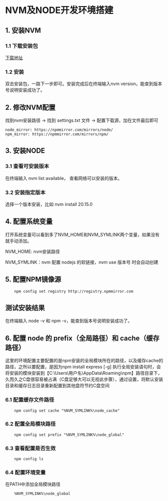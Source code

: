 # NVM及NODE开发环境搭建

## 1. 安装NVM

### 1.1 下载安装包

[下载地址](https://github.com/coreybutler/nvm-windows/releases)

### 1.2 安装

双击安装包，一路下一步即可。安装完成后在终端输入nvm version，能查到版本号说明安装成功了。

## 2. 修改NVM配置

找到nvm安装路径 -> 找到 settings.txt 文件 -> 配置下载源，加在文件最后即可

```shell
node_mirror: https://npmmirror.com/mirrors/node/
npm_mirror: https://npmmirror.com/mirrors/npm/
```

## 3. 安装NODE

### 3.1 查看可安装版本

在终端输入 nvm list available， 查看网络可以安装的版本。

### 3.2 安装指定版本

选择一个版本安装，比如 nvm install 20.15.0

## 4. 配置系统变量

打开系统变量可以看到多了NVM_HOME和NVM_SYMLINK两个变量，如果没有就手动添加。

NVM_HOME: nvm安装路径

NVM_SYMLINK：nvm 配置 nodejs 的软链接，nvm use 版本号 时会自动创建

## 5. 配置NPM镜像源

```shell
    npm config set registry http://registry.npmmirror.com
```

## 测试安装结果

在终端输入 node -v 和 npm -v，能查到版本号说明安装成功了。

## 6. 配置 node 的 prefix（全局路径）和 cache（缓存路径）

这里的环境配置主要配置的是npm安装的全局模块所在的路径，以及缓存cache的路径，之所以要配置，是因为npm install express [-g] 执行全局安装语句时，会将安装的模块安装到【C:\Users\用户名\AppData\Roaming\npm】路径目录下，久而久之C盘很容易被占满（C盘足够大可以无视此步骤），通过设置，将默认安装目录和缓存日志目录重新配置到其他盘符节约C盘空间

### 6.1 配置缓存文件路径

```shell
    npm config set cache "%NVM_SYMLINK%\node_cache"
```

### 6.2 配置全局模块路径

```shell
    npm config set prefix "%NVM_SYMLINK%\node_global"
```

### 6.3 查看配置是否生效

```shell
    npm config ls
```

### 6.4 配置环境变量

在PATH中添加全局模块路径

```shell
    %NVM_SYMLINK%\node_global
```

